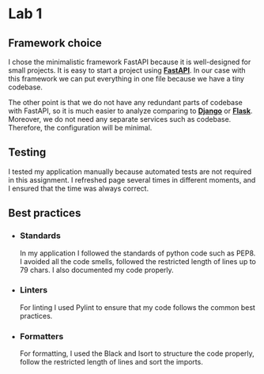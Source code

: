 # Lab 1

## Framework choice

I chose the minimalistic framework FastAPI because it is well-designed for small projects. It is easy to start a project
using [**FastAPI**](https://fastapi.tiangolo.com/). In our case with this framework we can put everything in one file
because we have a tiny codebase.

The other point is that we do not have any redundant parts of codebase with FastAPI, so it is much easier to analyze
comparing to **[Django](https://www.djangoproject.com/)** or **[Flask](https://flask.palletsprojects.com/en/3.0.x/)**.
Moreover, we do not need any separate services such as codebase. Therefore, the
configuration will be minimal.

## Testing

I tested my application manually because automated tests are not required in this assignment.
I refreshed page several times in different moments, and I ensured that the time was always correct.

## Best practices

* ### Standards

  In my application I followed the standards of python code such as PEP8. I avoided all the code smells, followed the
  restricted length of lines up to 79 chars. I also documented my code properly.

* ### Linters

  For linting I used Pylint to ensure that my code follows the common best practices.

* ### Formatters

  For formatting, I used the Black and Isort to structure the code properly, follow the restricted length of lines and
  sort the imports.
